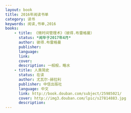 ```yaml
---
layout: book
title: 2016年阅读书单
category: 读书
keywords: 阅读,书单,2016
books:
    - title: 《微时间管理术》（彼得.布雷格曼）
      status: *阅毕于2017年4月*
      author: 彼得.布雷格曼
      publisher:
      language:
      link:  
      cover:
      description: 一般般，略水
    - title: 人类简史
      status: 在读
      author: 尤瓦尔·赫拉利
      publisher: 中信出版社
      language: 中文
      link: http://book.douban.com/subject/25985021/          
      cover: http://img3.douban.com/lpic/s27814883.jpg
      description:
---
```

